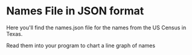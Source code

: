 # Names File in JSON format
Here you'll find the names.json file for the names from the US Census in Texas.

Read them into your program to chart a line graph of names
